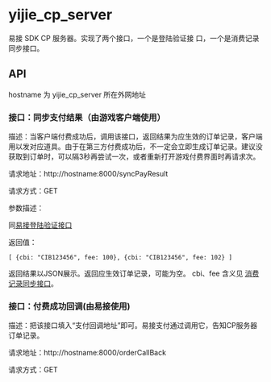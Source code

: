 # yijie_cp_server
易接 SDK CP 服务器。实现了两个接口，一个是登陆验证接 口，一个是消费记录同步接口。

## API

hostname 为 yijie_cp_server 所在外网地址

### 接口：同步支付结果（由游戏客户端使用）

描述：当客户端付费成功后，调用该接口，返回结果为应生效的订单记录，客户端用以发对应道具。由于在第三方付费成功后，不一定会立即生成订单记录。建议没获取到订单时，可以隔3秒再尝试一次，或者重新打开游戏付费界面时再请求次。

请求地址：http://hostname:8000/syncPayResult

请求方式：GET

参数描述：

同[易接登陆验证接口](https://www.1sdk.cn/omsdk-sdkenter-online/omsdk-sdkenter-server1/omsdk-sdkenter-server-joggle.html#_Toc467157845)

返回值：

`
[
    {cbi: "CIB123456", fee: 100},
    {cbi: "CIB123456", fee: 102}
]
`

返回结果以JSON展示。返回应生效订单记录，可能为空。
cbi、fee 含义见 [消费记录同步接口](https://www.1sdk.cn/omsdk-sdkenter-online/omsdk-sdkenter-server1/omsdk-sdkenter-server-consume.html#_Toc467158561)。

### 接口：付费成功回调(由易接使用)

描述：把该接口填入“支付回调地址”即可。易接支付通过调用它，告知CP服务器订单记录。

请求地址：http://hostname:8000/orderCallBack

请求方式：GET